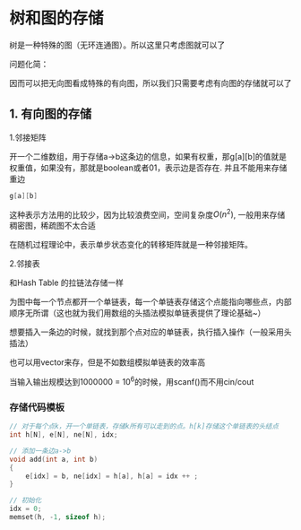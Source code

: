 # 树和图的存储

树是一种特殊的图（无环连通图）。所以这里只考虑图就可以了

问题化简：

因而可以把无向图看成特殊的有向图，所以我们只需要考虑有向图的存储就可以了

## 1. 有向图的存储

1.邻接矩阵

开一个二维数组，用于存储a→b这条边的信息，如果有权重，那g[a][b]的值就是权重值，如果没有，那就是boolean或者01，表示边是否存在. 并且不能用来存储重边

```cpp
g[a][b] 
```

这种表示方法用的比较少，因为比较浪费空间，空间复杂度$O(n^2)$, 一般用来存储稠密图，稀疏图不太合适

在随机过程理论中，表示单步状态变化的转移矩阵就是一种邻接矩阵。

2.邻接表

和Hash Table 的拉链法存储一样

为图中每一个节点都开一个单链表，每一个单链表存储这个点能指向哪些点，内部顺序无所谓（这也就为我们用数组的头插法模拟单链表提供了理论基础~）

想要插入一条边的时候，就找到那个点对应的单链表，执行插入操作（一般采用头插法）

也可以用vector来存，但是不如数组模拟单链表的效率高

当输入输出规模达到1000000 = $10^6$的时候，用scanf()而不用cin/cout

### 存储代码模板

```cpp
// 对于每个点k，开一个单链表，存储k所有可以走到的点。h[k]存储这个单链表的头结点
int h[N], e[N], ne[N], idx;

// 添加一条边a->b
void add(int a, int b)
{
    e[idx] = b, ne[idx] = h[a], h[a] = idx ++ ;
}

// 初始化
idx = 0;
memset(h, -1, sizeof h);
```
